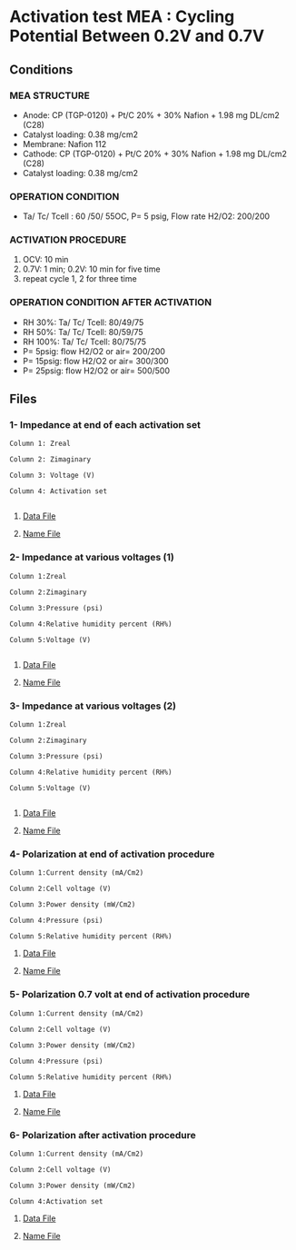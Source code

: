 # Activation test MEA : Cycling Potential Between 0.2V and 0.7V

## Conditions

### MEA STRUCTURE
- Anode: CP (TGP-0120) + Pt/C 20% + 30% Nafion + 1.98 mg DL/cm2 (C28)
- Catalyst loading: 0.38 mg/cm2
- Membrane: Nafion 112
- Cathode: CP (TGP-0120) + Pt/C 20% + 30% Nafion + 1.98 mg DL/cm2 (C28)
- Catalyst loading: 0.38 mg/cm2

### OPERATION CONDITION
- Ta/ Tc/ Tcell : 60 /50/ 55OC, P= 5 psig, Flow rate H2/O2: 200/200

### ACTIVATION PROCEDURE
1. OCV: 10 min
2. 0.7V: 1 min; 0.2V: 10 min for five time
3. repeat cycle 1, 2 for three time

### OPERATION CONDITION AFTER ACTIVATION
- RH 30%: Ta/ Tc/ Tcell: 80/49/75
- RH 50%: Ta/ Tc/ Tcell: 80/59/75
- RH 100%: Ta/ Tc/ Tcell: 80/75/75
- P= 5psig: flow H2/O2 or air= 200/200
- P= 15psig: flow H2/O2 or air= 300/300
- P= 25psig: flow H2/O2 or air= 500/500


## Files

### 1- Impedance at end of each activation set			

```
Column 1: Zreal

Column 2: Zimaginary

Column 3: Voltage (V)

Column 4: Activation set


```			
	

1. [Data File](1.csv)		

2. [Name File](1.name)


### 2- Impedance at various voltages (1)


```
Column 1:Zreal

Column 2:Zimaginary

Column 3:Pressure (psi)

Column 4:Relative humidity percent (RH%)

Column 5:Voltage (V)


```

1. [Data File](2.csv)		

2. [Name File](2.name)


### 3- Impedance at various voltages (2)

```
Column 1:Zreal

Column 2:Zimaginary

Column 3:Pressure (psi)

Column 4:Relative humidity percent (RH%)

Column 5:Voltage (V)


```

1. [Data File](3.csv)		

2. [Name File](3.name)


### 4- Polarization at end of activation procedure

```
Column 1:Current density (mA/Cm2)

Column 2:Cell voltage (V)

Column 3:Power density (mW/Cm2)

Column 4:Pressure (psi)

Column 5:Relative humidity percent (RH%)

```

1. [Data File](4.csv)		

2. [Name File](4.name)



### 5- Polarization 0.7 volt at end of activation procedure

```
Column 1:Current density (mA/Cm2)

Column 2:Cell voltage (V)

Column 3:Power density (mW/Cm2)

Column 4:Pressure (psi)

Column 5:Relative humidity percent (RH%)

```

1. [Data File](5.csv)		

2. [Name File](5.name)

### 6- Polarization after activation procedure

```
Column 1:Current density (mA/Cm2)

Column 2:Cell voltage (V)

Column 3:Power density (mW/Cm2)

Column 4:Activation set 

```

1. [Data File](6.csv)		

2. [Name File](6.name)
